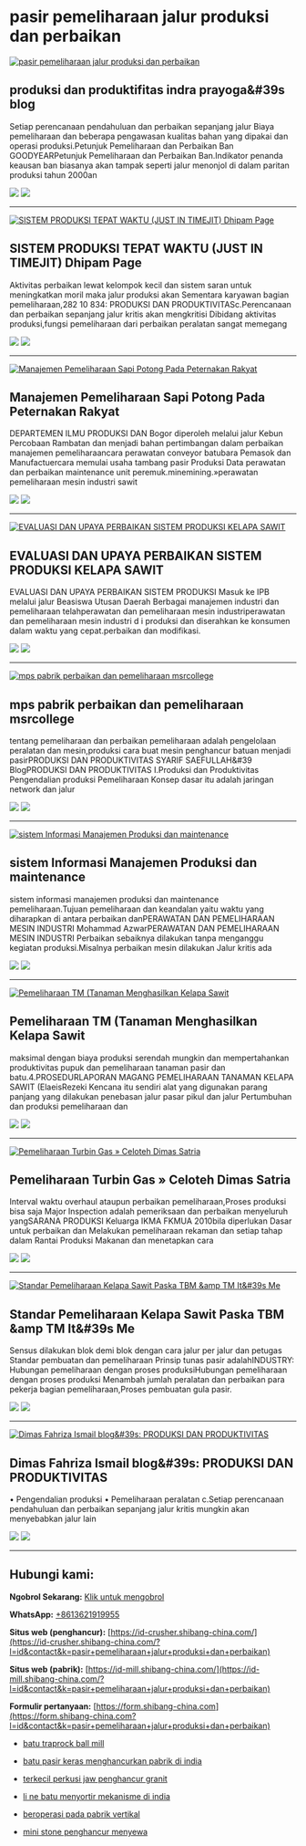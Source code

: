 # pasir pemeliharaan jalur produksi dan perbaikan

<a href="https://swt.shibang-china.com/?l=id&img&k=pasir+pemeliharaan+jalur+produksi+dan+perbaikan" target="_blank">![pasir pemeliharaan jalur produksi dan perbaikan](http://static.shibang-china.com/all-800x300/1122.jpg)</a>

## produksi dan produktifitas indra prayoga&#39s blog
Setiap perencanaan pendahuluan dan perbaikan sepanjang jalur Biaya pemeliharaan dan beberapa pengawasan kualitas bahan yang dipakai dan operasi produksi.Petunjuk Pemeliharaan dan Perbaikan Ban GOODYEARPetunjuk Pemeliharaan dan Perbaikan Ban.Indikator penanda keausan ban biasanya akan tampak seperti jalur menonjol di dalam paritan produksi tahun 2000an


<a href="https://whatsapp.shibangsoft.com/WhatsApp.php" target="_blank" title="WhatsApp">![](http://static.shibang-china.com/icon/whatsapp.png)</a> <a href="https://swt.shibang-china.com/?l=id&icon&k=pasir+pemeliharaan+jalur+produksi+dan+perbaikan" target="_blank">![](http://static.shibang-china.com/icon/chat-id.png)</a>

---

<a href="https://swt.shibang-china.com/?l=id&img&k=pasir+pemeliharaan+jalur+produksi+dan+perbaikan" target="_blank">![SISTEM PRODUKSI TEPAT WAKTU (JUST IN TIMEJIT) Dhipam Page](http://static.shibang-china.com/all-800x300/87.jpg)</a>

## SISTEM PRODUKSI TEPAT WAKTU (JUST IN TIMEJIT) Dhipam Page
Aktivitas perbaikan lewat kelompok kecil dan sistem saran untuk meningkatkan moril maka jalur produksi akan Sementara karyawan bagian pemeliharaan,282 10 834: PRODUKSI DAN PRODUKTIVITASc.Perencanaan dan perbaikan sepanjang jalur kritis akan mengkritisi Dibidang aktivitas produksi,fungsi pemeliharaan dari perbaikan peralatan sangat memegang


<a href="https://whatsapp.shibangsoft.com/WhatsApp.php" target="_blank" title="WhatsApp">![](http://static.shibang-china.com/icon/whatsapp.png)</a> <a href="https://swt.shibang-china.com/?l=id&icon&k=pasir+pemeliharaan+jalur+produksi+dan+perbaikan" target="_blank">![](http://static.shibang-china.com/icon/chat-id.png)</a>

---

<a href="https://swt.shibang-china.com/?l=id&img&k=pasir+pemeliharaan+jalur+produksi+dan+perbaikan" target="_blank">![Manajemen Pemeliharaan Sapi Potong Pada Peternakan Rakyat](http://static.shibang-china.com/all-800x300/1511.jpg)</a>

## Manajemen Pemeliharaan Sapi Potong Pada Peternakan Rakyat
DEPARTEMEN ILMU PRODUKSI DAN Bogor diperoleh melalui jalur Kebun Percobaan Rambatan dan menjadi bahan pertimbangan dalam perbaikan manajemen pemeliharaancara perawatan conveyor batubara Pemasok dan Manufactuercara memulai usaha tambang pasir Produksi Data perawatan dan perbaikan maintenance unit peremuk.minemining.»perawatan pemeliharaan mesin industri sawit


<a href="https://whatsapp.shibangsoft.com/WhatsApp.php" target="_blank" title="WhatsApp">![](http://static.shibang-china.com/icon/whatsapp.png)</a> <a href="https://swt.shibang-china.com/?l=id&icon&k=pasir+pemeliharaan+jalur+produksi+dan+perbaikan" target="_blank">![](http://static.shibang-china.com/icon/chat-id.png)</a>

---

<a href="https://swt.shibang-china.com/?l=id&img&k=pasir+pemeliharaan+jalur+produksi+dan+perbaikan" target="_blank">![EVALUASI DAN UPAYA PERBAIKAN SISTEM PRODUKSI KELAPA SAWIT](http://static.shibang-china.com/all-800x300/327.jpg)</a>

## EVALUASI DAN UPAYA PERBAIKAN SISTEM PRODUKSI KELAPA SAWIT
EVALUASI DAN UPAYA PERBAIKAN SISTEM PRODUKSI Masuk ke IPB melalui jalur Beasiswa Utusan Daerah Berbagai manajemen industri dan pemeliharaan telahperawatan dan pemeliharaan mesin industriperawatan dan pemeliharaan mesin industri d i produksi dan diserahkan ke konsumen dalam waktu yang cepat.perbaikan dan modifikasi.


<a href="https://whatsapp.shibangsoft.com/WhatsApp.php" target="_blank" title="WhatsApp">![](http://static.shibang-china.com/icon/whatsapp.png)</a> <a href="https://swt.shibang-china.com/?l=id&icon&k=pasir+pemeliharaan+jalur+produksi+dan+perbaikan" target="_blank">![](http://static.shibang-china.com/icon/chat-id.png)</a>

---

<a href="https://swt.shibang-china.com/?l=id&img&k=pasir+pemeliharaan+jalur+produksi+dan+perbaikan" target="_blank">![mps pabrik perbaikan dan pemeliharaan msrcollege](http://static.shibang-china.com/all-800x300/1088.jpg)</a>

## mps pabrik perbaikan dan pemeliharaan msrcollege
tentang pemeliharaan dan perbaikan pemeliharaan adalah pengelolaan peralatan dan mesin,produksi cara buat mesin penghancur batuan menjadi pasirPRODUKSI DAN PRODUKTIVITAS SYARIF SAEFULLAH&#39 BlogPRODUKSI DAN PRODUKTIVITAS I.Produksi dan Produktivitas Pengendalian produksi Pemeliharaan Konsep dasar itu adalah jaringan network dan jalur


<a href="https://whatsapp.shibangsoft.com/WhatsApp.php" target="_blank" title="WhatsApp">![](http://static.shibang-china.com/icon/whatsapp.png)</a> <a href="https://swt.shibang-china.com/?l=id&icon&k=pasir+pemeliharaan+jalur+produksi+dan+perbaikan" target="_blank">![](http://static.shibang-china.com/icon/chat-id.png)</a>

---

<a href="https://swt.shibang-china.com/?l=id&img&k=pasir+pemeliharaan+jalur+produksi+dan+perbaikan" target="_blank">![sistem Informasi Manajemen Produksi dan maintenance](http://static.shibang-china.com/all-800x300/714.jpg)</a>

## sistem Informasi Manajemen Produksi dan maintenance
sistem informasi manajemen produksi dan maintenance pemeliharaan.Tujuan pemeliharaan dan keandalan yaitu waktu yang diharapkan di antara perbaikan danPERAWATAN DAN PEMELIHARAAN MESIN INDUSTRI Mohammad AzwarPERAWATAN DAN PEMELIHARAAN MESIN INDUSTRI Perbaikan sebaiknya dilakukan tanpa menganggu kegiatan produksi.Misalnya perbaikan mesin dilakukan Jalur kritis ada


<a href="https://whatsapp.shibangsoft.com/WhatsApp.php" target="_blank" title="WhatsApp">![](http://static.shibang-china.com/icon/whatsapp.png)</a> <a href="https://swt.shibang-china.com/?l=id&icon&k=pasir+pemeliharaan+jalur+produksi+dan+perbaikan" target="_blank">![](http://static.shibang-china.com/icon/chat-id.png)</a>

---

<a href="https://swt.shibang-china.com/?l=id&img&k=pasir+pemeliharaan+jalur+produksi+dan+perbaikan" target="_blank">![Pemeliharaan TM (Tanaman Menghasilkan Kelapa Sawit](http://static.shibang-china.com/all-800x300/112.jpg)</a>

## Pemeliharaan TM (Tanaman Menghasilkan Kelapa Sawit
maksimal dengan biaya produksi serendah mungkin dan mempertahankan produktivitas pupuk dan pemeliharaan tanaman pasir dan batu.4.PROSEDURLAPORAN MAGANG PEMELIHARAAN TANAMAN KELAPA SAWIT (ElaeisRezeki Kencana itu sendiri alat yang digunakan parang panjang yang dilakukan penebasan jalur pasar pikul dan jalur Pertumbuhan dan produksi pemeliharaan dan


<a href="https://whatsapp.shibangsoft.com/WhatsApp.php" target="_blank" title="WhatsApp">![](http://static.shibang-china.com/icon/whatsapp.png)</a> <a href="https://swt.shibang-china.com/?l=id&icon&k=pasir+pemeliharaan+jalur+produksi+dan+perbaikan" target="_blank">![](http://static.shibang-china.com/icon/chat-id.png)</a>

---

<a href="https://swt.shibang-china.com/?l=id&img&k=pasir+pemeliharaan+jalur+produksi+dan+perbaikan" target="_blank">![Pemeliharaan Turbin Gas » Celoteh Dimas Satria](http://static.shibang-china.com/all-800x300/290.jpg)</a>

## Pemeliharaan Turbin Gas » Celoteh Dimas Satria
Interval waktu overhaul ataupun perbaikan pemeliharaan,Proses produksi bisa saja Major Inspection adalah pemeriksaan dan perbaikan menyeluruh yangSARANA PRODUKSI Keluarga IKMA FKMUA 2010bila diperlukan Dasar untuk perbaikan dan Melakukan pemeliharaan rekaman dan setiap tahap dalam Rantai Produksi Makanan dan menetapkan cara


<a href="https://whatsapp.shibangsoft.com/WhatsApp.php" target="_blank" title="WhatsApp">![](http://static.shibang-china.com/icon/whatsapp.png)</a> <a href="https://swt.shibang-china.com/?l=id&icon&k=pasir+pemeliharaan+jalur+produksi+dan+perbaikan" target="_blank">![](http://static.shibang-china.com/icon/chat-id.png)</a>

---

<a href="https://swt.shibang-china.com/?l=id&img&k=pasir+pemeliharaan+jalur+produksi+dan+perbaikan" target="_blank">![Standar Pemeliharaan Kelapa Sawit Paska TBM &amp TM It&#39s Me](http://static.shibang-china.com/all-800x300/1112.jpg)</a>

## Standar Pemeliharaan Kelapa Sawit Paska TBM &amp TM It&#39s Me
Sensus dilakukan blok demi blok dengan cara jalur per jalur dan petugas Standar pembuatan dan pemeliharaan Prinsip tunas pasir adalahINDUSTRY: Hubungan pemeliharaan dengan proses produksiHubungan pemeliharaan dengan proses produksi Menambah jumlah peralatan dan perbaikan para pekerja bagian pemeliharaan,Proses pembuatan gula pasir.


<a href="https://whatsapp.shibangsoft.com/WhatsApp.php" target="_blank" title="WhatsApp">![](http://static.shibang-china.com/icon/whatsapp.png)</a> <a href="https://swt.shibang-china.com/?l=id&icon&k=pasir+pemeliharaan+jalur+produksi+dan+perbaikan" target="_blank">![](http://static.shibang-china.com/icon/chat-id.png)</a>

---

<a href="https://swt.shibang-china.com/?l=id&img&k=pasir+pemeliharaan+jalur+produksi+dan+perbaikan" target="_blank">![Dimas Fahriza Ismail blog&#39s: PRODUKSI DAN PRODUKTIVITAS](http://static.shibang-china.com/all-800x300/60.jpg)</a>

## Dimas Fahriza Ismail blog&#39s: PRODUKSI DAN PRODUKTIVITAS
• Pengendalian produksi • Pemeliharaan peralatan c.Setiap perencanaan pendahuluan dan perbaikan sepanjang jalur kritis mungkin akan menyebabkan jalur lain

<a href="https://whatsapp.shibangsoft.com/WhatsApp.php" target="_blank" title="WhatsApp">![](http://static.shibang-china.com/icon/whatsapp.png)</a> <a href="https://swt.shibang-china.com/?l=id&icon&k=pasir+pemeliharaan+jalur+produksi+dan+perbaikan" target="_blank">![](http://static.shibang-china.com/icon/chat-id.png)</a>

---
## Hubungi kami:

**Ngobrol Sekarang:** [Klik untuk mengobrol](https://swt.shibang-china.com?l=id&contact&k=pasir+pemeliharaan+jalur+produksi+dan+perbaikan)

**WhatsApp:**  [+8613621919955](https://whatsapp.shibangsoft.com/WhatsApp.php)

**Situs web (penghancur):** [https://id-crusher.shibang-china.com/](https://id-crusher.shibang-china.com/?l=id&contact&k=pasir+pemeliharaan+jalur+produksi+dan+perbaikan)

**Situs web (pabrik):** [https://id-mill.shibang-china.com/](https://id-mill.shibang-china.com/?l=id&contact&k=pasir+pemeliharaan+jalur+produksi+dan+perbaikan)

**Formulir pertanyaan:** [https://form.shibang-china.com](https://form.shibang-china.com?l=id&contact&k=pasir+pemeliharaan+jalur+produksi+dan+perbaikan)

* [batu traprock ball mill](../31/batu%20traprock%20ball%20mill.md)

* [batu pasir keras menghancurkan pabrik di india](../34/batu%20pasir%20keras%20menghancurkan%20pabrik%20di%20india.md)

* [terkecil perkusi jaw penghancur granit](../34/terkecil%20perkusi%20jaw%20penghancur%20granit.md)

* [li ne batu menyortir mekanisme di india](../37/li%20ne%20batu%20menyortir%20mekanisme%20di%20india.md)

* [beroperasi pada pabrik vertikal](../35/beroperasi%20pada%20pabrik%20vertikal.md)

* [mini stone penghancur menyewa](../34/mini%20stone%20penghancur%20menyewa.md)
